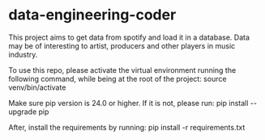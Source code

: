 # data-engineering-coder

This project aims to get data from spotify and load it in a database.
Data may be of interesting to artist, producers and other players in music industry.

To use this repo, please activate the virtual environment running the following command, while being at the root of the project:
source venv/bin/activate

Make sure pip version is 24.0 or higher. If it is not, please run:
pip install --upgrade pip

After, install the requirements by running:
pip install -r requirements.txt
